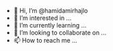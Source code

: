 - 👋 Hi, I’m @hamidamirhajlo
- 👀 I’m interested in ...
- 🌱 I’m currently learning ...
- 💞️ I’m looking to collaborate on ...
- 📫 How to reach me ...

<!---
hamidamirhajlo/hamidamirhajlo is a ✨ special ✨ repository because its `README.md` (this file) appears on your GitHub profile.
You can click the Preview link to take a look at your changes.
--->

